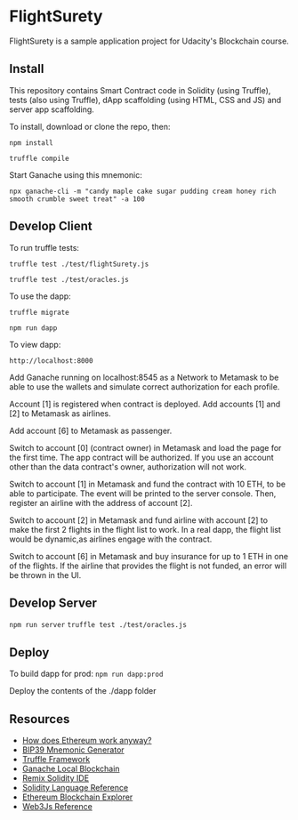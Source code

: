 # FlightSurety

FlightSurety is a sample application project for Udacity's Blockchain course.

## Install

This repository contains Smart Contract code in Solidity (using Truffle), tests (also using Truffle), dApp scaffolding (using HTML, CSS and JS) and server app scaffolding.

To install, download or clone the repo, then:

`npm install`

`truffle compile`

Start Ganache using this mnemonic:

`npx ganache-cli -m "candy maple cake sugar pudding cream honey rich smooth crumble sweet treat" -a 100`

## Develop Client

To run truffle tests:

`truffle test ./test/flightSurety.js`

`truffle test ./test/oracles.js`

To use the dapp:

`truffle migrate`

`npm run dapp`

To view dapp:

`http://localhost:8000`

Add Ganache running on localhost:8545 as a Network to Metamask to be able to use the wallets and simulate correct authorization for each profile.

Account [1] is registered when contract is deployed.
Add accounts [1] and [2] to Metamask as airlines.

Add account [6] to Metamask as passenger.

Switch to account [0] (contract owner) in Metamask and load the page for the first time. The app contract will be authorized. If you use an account other than the data contract's owner, authorization will not work.

Switch to account [1] in Metamask and fund the contract with 10 ETH, to be able to participate. The event will be printed to the server console. Then, register an airline with the address of account [2].

Switch to account [2] in Metamask and fund airline with account [2] to make the first 2 flights in the flight list to work. In a real dapp, the flight list would be dynamic,as airlines engage with the contract.

Switch to account [6] in Metamask and buy insurance for up to 1 ETH in one of the flights. If the airline that provides the flight is not funded, an error will be thrown in the UI.

## Develop Server

`npm run server`
`truffle test ./test/oracles.js`

## Deploy

To build dapp for prod:
`npm run dapp:prod`

Deploy the contents of the ./dapp folder

## Resources

- [How does Ethereum work anyway?](https://medium.com/@preethikasireddy/how-does-ethereum-work-anyway-22d1df506369)
- [BIP39 Mnemonic Generator](https://iancoleman.io/bip39/)
- [Truffle Framework](http://truffleframework.com/)
- [Ganache Local Blockchain](http://truffleframework.com/ganache/)
- [Remix Solidity IDE](https://remix.ethereum.org/)
- [Solidity Language Reference](http://solidity.readthedocs.io/en/v0.4.24/)
- [Ethereum Blockchain Explorer](https://etherscan.io/)
- [Web3Js Reference](https://github.com/ethereum/wiki/wiki/JavaScript-API)
